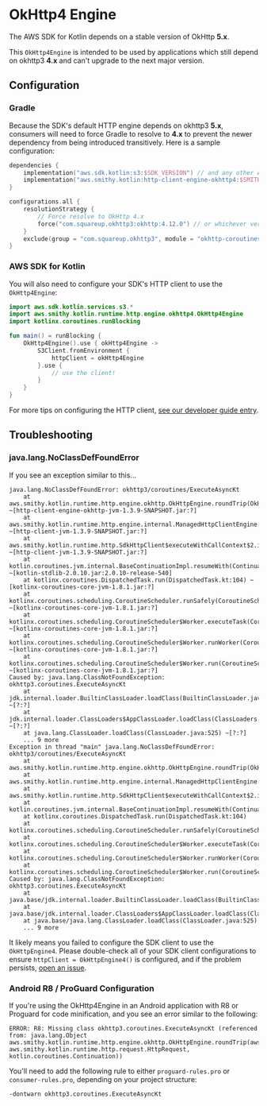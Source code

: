 # OkHttp4 Engine

The AWS SDK for Kotlin depends on a stable version of OkHttp **5.x**.

This `OkHttp4Engine` is intended to be used by applications which still depend on okhttp3 **4.x** and can't upgrade to the next major version.

## Configuration

### Gradle
Because the SDK's default HTTP engine depends on okhttp3 **5.x**, consumers will need to force Gradle to resolve to **4.x** to prevent the newer dependency from being introduced transitively. Here is a sample configuration:
```kts
dependencies {
    implementation("aws.sdk.kotlin:s3:$SDK_VERSION") // and any other AWS SDK clients... 
    implementation("aws.smithy.kotlin:http-client-engine-okhttp4:$SMITHY_KOTLIN_VERSION") // depend on OkHttp4Engine
}

configurations.all {
    resolutionStrategy {
        // Force resolve to OkHttp 4.x
        force("com.squareup.okhttp3:okhttp:4.12.0") // or whichever version you are using... 
    }
    exclude(group = "com.squareup.okhttp3", module = "okhttp-coroutines") // Exclude dependency on okhttp-coroutines, which was introduced in 5.0.0-alpha.X 
}
```

### AWS SDK for Kotlin
You will also need to configure your SDK's HTTP client to use the `OkHttp4Engine`:
```kt
import aws.sdk.kotlin.services.s3.*
import aws.smithy.kotlin.runtime.http.engine.okhttp4.OkHttp4Engine
import kotlinx.coroutines.runBlocking

fun main() = runBlocking {
    OkHttp4Engine().use { okHttp4Engine ->
        S3Client.fromEnvironment {
            httpClient = okHttp4Engine
        }.use {
            // use the client!
        }
    }
}
```

For more tips on configuring the HTTP client, [see our developer guide entry](https://docs.aws.amazon.com/sdk-for-kotlin/latest/developer-guide/http-client-config.html).

## Troubleshooting

### java.lang.NoClassDefFoundError
If you see an exception similar to this...
```
java.lang.NoClassDefFoundError: okhttp3/coroutines/ExecuteAsyncKt
	at aws.smithy.kotlin.runtime.http.engine.okhttp.OkHttpEngine.roundTrip(OkHttpEngine.kt:56) ~[http-client-engine-okhttp-jvm-1.3.9-SNAPSHOT.jar:?]
	at aws.smithy.kotlin.runtime.http.engine.internal.ManagedHttpClientEngine.roundTrip(ManagedHttpClientEngine.kt) ~[http-client-jvm-1.3.9-SNAPSHOT.jar:?]
	at aws.smithy.kotlin.runtime.http.SdkHttpClient$executeWithCallContext$2.invokeSuspend(SdkHttpClient.kt:44) ~[http-client-jvm-1.3.9-SNAPSHOT.jar:?]
	at kotlin.coroutines.jvm.internal.BaseContinuationImpl.resumeWith(ContinuationImpl.kt:33) ~[kotlin-stdlib-2.0.10.jar:2.0.10-release-540]
	at kotlinx.coroutines.DispatchedTask.run(DispatchedTask.kt:104) ~[kotlinx-coroutines-core-jvm-1.8.1.jar:?]
	at kotlinx.coroutines.scheduling.CoroutineScheduler.runSafely(CoroutineScheduler.kt:584) ~[kotlinx-coroutines-core-jvm-1.8.1.jar:?]
	at kotlinx.coroutines.scheduling.CoroutineScheduler$Worker.executeTask(CoroutineScheduler.kt:811) ~[kotlinx-coroutines-core-jvm-1.8.1.jar:?]
	at kotlinx.coroutines.scheduling.CoroutineScheduler$Worker.runWorker(CoroutineScheduler.kt:715) ~[kotlinx-coroutines-core-jvm-1.8.1.jar:?]
	at kotlinx.coroutines.scheduling.CoroutineScheduler$Worker.run(CoroutineScheduler.kt:702) ~[kotlinx-coroutines-core-jvm-1.8.1.jar:?]
Caused by: java.lang.ClassNotFoundException: okhttp3.coroutines.ExecuteAsyncKt
	at jdk.internal.loader.BuiltinClassLoader.loadClass(BuiltinClassLoader.java:641) ~[?:?]
	at jdk.internal.loader.ClassLoaders$AppClassLoader.loadClass(ClassLoaders.java:188) ~[?:?]
	at java.lang.ClassLoader.loadClass(ClassLoader.java:525) ~[?:?]
	... 9 more
Exception in thread "main" java.lang.NoClassDefFoundError: okhttp3/coroutines/ExecuteAsyncKt
	at aws.smithy.kotlin.runtime.http.engine.okhttp.OkHttpEngine.roundTrip(OkHttpEngine.kt:56)
	at aws.smithy.kotlin.runtime.http.engine.internal.ManagedHttpClientEngine.roundTrip(ManagedHttpClientEngine.kt)
	at aws.smithy.kotlin.runtime.http.SdkHttpClient$executeWithCallContext$2.invokeSuspend(SdkHttpClient.kt:44)
	at kotlin.coroutines.jvm.internal.BaseContinuationImpl.resumeWith(ContinuationImpl.kt:33)
	at kotlinx.coroutines.DispatchedTask.run(DispatchedTask.kt:104)
	at kotlinx.coroutines.scheduling.CoroutineScheduler.runSafely(CoroutineScheduler.kt:584)
	at kotlinx.coroutines.scheduling.CoroutineScheduler$Worker.executeTask(CoroutineScheduler.kt:811)
	at kotlinx.coroutines.scheduling.CoroutineScheduler$Worker.runWorker(CoroutineScheduler.kt:715)
	at kotlinx.coroutines.scheduling.CoroutineScheduler$Worker.run(CoroutineScheduler.kt:702)
Caused by: java.lang.ClassNotFoundException: okhttp3.coroutines.ExecuteAsyncKt
	at java.base/jdk.internal.loader.BuiltinClassLoader.loadClass(BuiltinClassLoader.java:641)
	at java.base/jdk.internal.loader.ClassLoaders$AppClassLoader.loadClass(ClassLoaders.java:188)
	at java.base/java.lang.ClassLoader.loadClass(ClassLoader.java:525)
	... 9 more
```

It likely means you failed to configure the SDK client to use the `OkHttpEngine4`. 
Please double-check all of your SDK client configurations to ensure `httpClient = OkHttpEngine4()` is configured,
and if the problem persists, [open an issue](https://github.com/smithy-lang/smithy-kotlin/issues/new/choose).

### Android R8 / ProGuard Configuration
If you're using the OkHttp4Engine in an Android application with R8 or Proguard for code minification, and you see an error similar to the following:
```
ERROR: R8: Missing class okhttp3.coroutines.ExecuteAsyncKt (referenced from: java.lang.Object aws.smithy.kotlin.runtime.http.engine.okhttp.OkHttpEngine.roundTrip(aws.smithy.kotlin.runtime.operation.ExecutionContext, aws.smithy.kotlin.runtime.http.request.HttpRequest, kotlin.coroutines.Continuation))
```

You'll need to add the following rule to either `proguard-rules.pro` or `consumer-rules.pro`, depending on your project structure:
```
-dontwarn okhttp3.coroutines.ExecuteAsyncKt
```